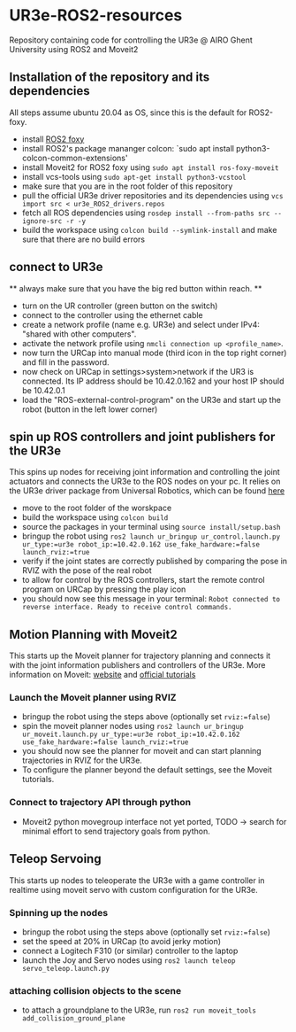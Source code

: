 # UR3e-ROS2-resources
Repository containing code for controlling the UR3e @ AIRO Ghent University using ROS2 and Moveit2


## Installation of the repository and its dependencies

All steps assume ubuntu 20.04 as OS, since this is the default for ROS2-foxy.

- install [ROS2 foxy](https://docs.ros.org/en/foxy/Installation/Ubuntu-Install-Debians.html)
- install ROS2's package mananger colcon: `sudo apt install python3-colcon-common-extensions'
- install Moveit2 for ROS2 foxy using `sudo apt install ros-foxy-moveit`
- install vcs-tools using `sudo apt-get install python3-vcstool`
- make sure that you are in the root folder of this repository
- pull the official UR3e driver repositories and its dependencies using `vcs import src < ur3e_ROS2_drivers.repos`
- fetch all ROS dependencies using `rosdep install --from-paths src --ignore-src -r -y`
- build the workspace using `colcon build --symlink-install` and make sure that there are no build errors


## connect to UR3e 
** always make sure that you have the big red button within reach. **
- turn on the UR controller (green button on the switch)
- connect to the controller using the ethernet cable
- create a network profile (name e.g. UR3e) and select under IPv4: "shared with other computers". 
- activate the network profile using `nmcli connection up <profile_name>`. 
- now turn the URCap into manual mode (third icon in the top right corner) and fill in the password. 
- now check on URCap in settings>system>network if the UR3 is connected. Its IP address should be 10.42.0.162 and your host IP should be 10.42.0.1
- load the "ROS-external-control-program" on the UR3e and start up the robot (button in the left lower corner)

## spin up ROS controllers and joint publishers for the UR3e
This spins up nodes for receiving joint information and controlling the joint actuators and connects the UR3e to the ROS nodes on your pc. 
It relies on the UR3e driver package from Universal Robotics, which can be found [here](https://github.com/UniversalRobots/Universal_Robots_ROS2_Driver/tree/foxy)

- move to the root folder of the worskpace
- build the workspace using `colcon build`
- source the packages in your terminal using `source install/setup.bash`
- bringup the robot using `ros2 launch ur_bringup ur_control.launch.py ur_type:=ur3e robot_ip:=10.42.0.162 use_fake_hardware:=false launch_rviz:=true`
- verify if the joint states are correctly published by comparing the pose in RVIZ with the pose of the real robot
- to allow for control by the ROS controllers, start the remote control program on URCap by pressing the play icon
- you should now see this message in your terminal: `Robot connected to reverse interface. Ready to receive control commands.`


## Motion Planning with Moveit2
This starts up the Moveit planner for trajectory planning and connects it with the joint information publishers and controllers of the UR3e. More information on Moveit: [website]() and [official tutorials](http://moveit2_tutorials.picknik.ai/index.html)
### Launch the Moveit planner using RVIZ
- bringup the robot using the steps above (optionally set `rviz:=false`)
- spin the moveit planner nodes using `ros2 launch ur_bringup ur_moveit.launch.py ur_type:=ur3e robot_ip:=10.42.0.162  use_fake_hardware:=false launch_rviz:=true`
- you should now see the planner for moveit and can start planning trajectories in RVIZ for the UR3e. 
- To configure the planner beyond the default settings, see the Moveit tutorials.

### Connect to trajectory API through python
- Moveit2 python movegroup interface not yet ported, TODO -> search for minimal effort to send trajectory goals from python.

## Teleop Servoing
This starts up nodes to teleoperate the UR3e with a game controller in realtime using moveit servo with custom configuration for the UR3e.

### Spinning up the nodes
- bringup the robot using the steps above (optionally set `rviz:=false`)
- set the speed at 20% in URCap (to avoid jerky motion)
- connect a Logitech F310 (or similar) controller to the laptop
- launch the Joy and Servo nodes using `ros2 launch teleop servo_teleop.launch.py`

### attaching collision objects to the scene
- to attach a groundplane to the UR3e, run `ros2 run moveit_tools add_collision_ground_plane`

